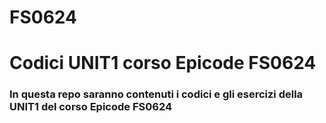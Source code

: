 # FS0624
 # Codici UNIT1 corso Epicode FS0624

### In questa repo saranno contenuti i codici e gli esercizi della UNIT1 del corso Epicode FS0624
